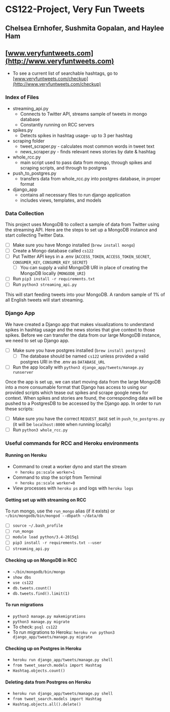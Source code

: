 # CS122-Project, Very Fun Tweets

## Chelsea Ernhofer, Sushmita Gopalan, and Haylee Ham

## [www.veryfuntweets.com](http://www.veryfuntweets.com)
* To see a current list of searchable hashtags, go to [www.veryfuntweets.com/checkup](http://www.veryfuntweets.com/checkup)

### Index of Files
* streaming_api.py
	* Connects to Twitter API, streams sample of tweets in mongo database
	* Constantly running on RCC servers
* spikes.py  
	* Detects spikes in hashtag usage- up to 3 per hashtag
* scraping folder
	* tweet_scraper.py - calculates most common words in tweet text
	* news_scraper.py - finds relevant news stories by date & hashtag
* whole_rcc.py
	* main script used to pass data from mongo, through spikes and scraping
	scripts, and through to postgres
* push_to_postgres.py
	* transfers data from whole_rcc.py into postgres database, in proper format
* django_app
	* contains all necessary files to run django application
	* includes views, templates, and models

### Data Collection
This project uses MongoDB to collect a sample of data from Twitter using the streaming API. Here are the steps to set up a MongoDB instance and start collecting Twitter Data.
* [ ] Make sure you have Mongo installed (`brew install mongo`)
* [ ] Create a Mongo database called `cs122`
* [ ] Put Twitter API keys in a .env (`ACCESS_TOKEN`, `ACCESS_TOKEN_SECRET`, `CONSUMER_KEY`, `CONSUMER_KEY_SECRET`)
  * [ ] You can supply a valid MongoDB URI in place of creating the MongoDB locally (`MONGODB_URI`)
* [ ] Run `pip3 install -r requirements.txt`
* [ ] Run `python3 streaming_api.py`

This will start feeding tweets into your MongoDB. A random sample of 1% of all English tweets will start streaming.

### Django App
We have created a Django app that makes visualizations to understand spikes in hashtag usage and the news stories that give context to those spikes. Before we can transfer the data from our large MongoDB instance, we need to set up Django app.
* [ ] Make sure you have postgres installed (`brew install postgres`)
  * [ ] The database should be named `cs122` unless provided a valid postgres URI in the .env as `DATABASE_URL`
* [ ] Run the app locally with `python3 django_app/tweets/manage.py runserver`

Once the app is set up, we can start moving data from the large MongoDB into a more consumable format that Django has access to using our provided scripts which tease out spikes and scrape google news for context. When spikes and stories are found, the corresponding data will be pushed to a PostgresDB to be accessed by the Django app. In order to run these scripts:
* [ ] Make sure you have the correct `REQUEST_BASE` set in `push_to_postgres.py` (it will be `localhost:8000` when running locally)
* [ ] Run `python3 whole_rcc.py`

### Useful commands for RCC and Heroku environments
#### Running on Heroku
* Command to creat a worker dyno and start the stream
  * `heroku ps:scale worker=1`
* Command to stop the script from Terminal
  * `heroku ps:scale worker=0`
* View processes with `heroku ps` and logs with `heroku logs`

#### Getting set up with streaming on RCC
To run mongo, use the `run_mongo` alias (if it exists) or `~/bin/mongodb/bin/mongod --dbpath ~/data/db`

  * [ ] `source ~/.bash_profile`
  * [ ] `run_mongo`
  * [ ] `module load python/3.4-2015q1`
  * [ ] `pip3 install -r requirements.txt --user`
  * [ ] `streaming_api.py`

#### Checking up on MongoDB in RCC
 * `~/bin/mongodb/bin/mongo`
 * `show dbs`
 * `use cs122`
 * `db.tweets.count()`
 * `db.tweets.find().limit(1)`

#### To run migrations
 * `python3 manage.py makemigrations`
 * `python3 manage.py migrate`
 * To check: `psql cs122`
 * To run migrations to Heroku: `heroku run python3 django_app/tweets/manage.py migrate`

#### Checking up on Postgres in Heroku
 * `heroku run django_app/tweets/manage.py shell`
 * `from tweet_search.models import Hashtag`
 * `Hashtag.objects.count()`

#### Deleting data from Postrgres on Heroku
 * `heroku run django_app/tweets/manage.py shell`
 * `from tweet_search.models import Hashtag`
 * `Hashtag.objects.all().delete()`